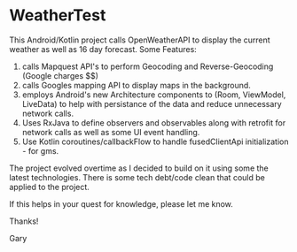 # WeatherTest
This Android/Kotlin project calls OpenWeatherAPI to display the current weather as well as 16 day forecast. 
Some Features:
1) calls Mapquest API's to perform Geocoding and Reverse-Geocoding (Google charges $$)
2) calls Googles mapping API to display maps in the background.
3) employs Android's new Architecture components to (Room, ViewModel, LiveData) to help with persistance of the data and reduce 
unnecessary network calls.
4) Uses RxJava to define observers and observables along with retrofit for network calls as well as some UI event handling.
5) Use Kotlin coroutines/callbackFlow to handle fusedClientApi initialization - for gms.

The project evolved overtime as I decided to build on it using some the latest technologies. There is some tech debt/code clean
that could be applied to the project.

If this helps in your quest for knowledge, please let me know.

Thanks!

Gary
